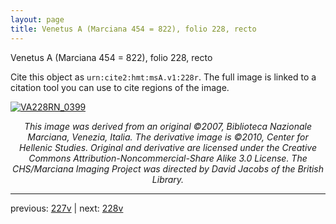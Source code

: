 ```yaml
---
layout: page
title: Venetus A (Marciana 454 = 822), folio 228, recto
---
```


Venetus A (Marciana 454 = 822), folio 228, recto

Cite this object as `urn:cite2:hmt:msA.v1:228r`.  The full image is linked to a citation tool you can use to cite regions of the image.

[![VA228RN_0399](http://www.homermultitext.org/iipsrv?IIIF=/project/homer/pyramidal/deepzoom/hmt/vaimg/2017a/VA228RN_0399.tif/full/800,/0/default.jpg)](http://www.homermultitext.org/ict2/?urn=urn:cite2:hmt:vaimg.2017a:VA228RN_0399) 

<p style="text-align: center; font-style: italic;">This image was derived from an original ©2007, Biblioteca Nazionale Marciana, Venezia, Italia. The derivative image is ©2010, Center for Hellenic Studies. Original and derivative are licensed under the Creative Commons Attribution-Noncommercial-Share Alike 3.0 License. The CHS/Marciana Imaging Project was directed by David Jacobs of the British Library.</p>

---

previous: [227v](../227v/) | next: [228v](../228v/)